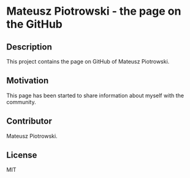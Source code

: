 # Mateusz Piotrowski - the page on the GitHub

## Description

This project contains the page on GitHub of  Mateusz Piotrowski.

## Motivation

This page has been started to share information about myself with the community.

## Contributor

Mateusz Piotrowski.

## License

MIT
